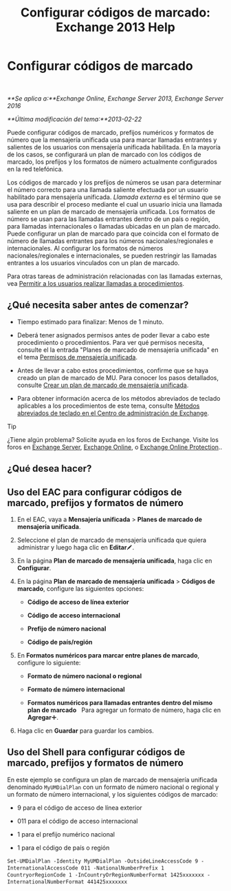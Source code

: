 ﻿---
title: 'Configurar códigos de marcado: Exchange 2013 Help'
TOCTitle: Configurar códigos de marcado
ms:assetid: e5b5efee-b734-4f70-8357-11be07b23bd0
ms:mtpsurl: https://technet.microsoft.com/es-es/library/Bb124992(v=EXCHG.150)
ms:contentKeyID: 51406566
ms.date: 05/22/2018
mtps_version: v=EXCHG.150
ms.translationtype: MT
---

# Configurar códigos de marcado

 

_**Se aplica a:**Exchange Online, Exchange Server 2013, Exchange Server 2016_

_**Última modificación del tema:**2013-02-22_

Puede configurar códigos de marcado, prefijos numéricos y formatos de número que la mensajería unificada usa para marcar llamadas entrantes y salientes de los usuarios con mensajería unificada habilitada. En la mayoría de los casos, se configurará un plan de marcado con los códigos de marcado, los prefijos y los formatos de número actualmente configurados en la red telefónica.

Los códigos de marcado y los prefijos de números se usan para determinar el número correcto para una llamada saliente efectuada por un usuario habilitado para mensajería unificada. *Llamada externa* es el término que se usa para describir el proceso mediante el cual un usuario inicia una llamada saliente en un plan de marcado de mensajería unificada. Los formatos de número se usan para las llamadas entrantes dentro de un país o región, para llamadas internacionales o llamadas ubicadas en un plan de marcado. Puede configurar un plan de marcado para que coincida con el formato de número de llamadas entrantes para los números nacionales/regionales e internacionales. Al configurar los formatos de números nacionales/regionales e internacionales, se pueden restringir las llamadas entrantes a los usuarios vinculados con un plan de marcado.

Para otras tareas de administración relacionadas con las llamadas externas, vea [Permitir a los usuarios realizar llamadas a procedimientos](allowing-users-to-make-calls-procedures-exchange-2013-help.md).

## ¿Qué necesita saber antes de comenzar?

  - Tiempo estimado para finalizar: Menos de 1 minuto.

  - Deberá tener asignados permisos antes de poder llevar a cabo este procedimiento o procedimientos. Para ver qué permisos necesita, consulte el la entrada "Planes de marcado de mensajería unificada" en el tema [Permisos de mensajería unificada](unified-messaging-permissions-exchange-2013-help.md).

  - Antes de llevar a cabo estos procedimientos, confirme que se haya creado un plan de marcado de MU. Para conocer los pasos detallados, consulte [Crear un plan de marcado de mensajería unificada](create-a-um-dial-plan-exchange-2013-help.md).

  - Para obtener información acerca de los métodos abreviados de teclado aplicables a los procedimientos de este tema, consulte [Métodos abreviados de teclado en el Centro de administración de Exchange](keyboard-shortcuts-in-the-exchange-admin-center-exchange-online-protection-help.md).


> [!TIP]
> ¿Tiene algún problema? Solicite ayuda en los foros de Exchange. Visite los foros en <A href="https://go.microsoft.com/fwlink/p/?linkid=60612">Exchange Server</A>, <A href="https://go.microsoft.com/fwlink/p/?linkid=267542">Exchange Online</A>, o <A href="https://go.microsoft.com/fwlink/p/?linkid=285351">Exchange Online Protection</A>..



## ¿Qué desea hacer?

## Uso del EAC para configurar códigos de marcado, prefijos y formatos de número

1.  En el EAC, vaya a **Mensajería unificada** \> **Planes de marcado de mensajería unificada**.

2.  Seleccione el plan de marcado de mensajería unificada que quiera administrar y luego haga clic en **Editar**![Icono Editar](images/Bb124582.6f53ccb2-1f13-4c02-bea0-30690e6ea71d(EXCHG.150).gif "Icono Editar").

3.  En la página **Plan de marcado de mensajería unificada**, haga clic en **Configurar**.

4.  En la página **Plan de marcado de mensajería unificada** \> **Códigos de marcado**, configure las siguientes opciones:
    
      - **Código de acceso de línea exterior**
    
      - **Código de acceso internacional**
    
      - **Prefijo de número nacional**
    
      - **Código de país/región**

5.  En **Formatos numéricos para marcar entre planes de marcado**, configure lo siguiente:
    
      - **Formato de número nacional o regional**
    
      - **Formato de número internacional**
    
      - **Formatos numéricos para llamadas entrantes dentro del mismo plan de marcado**   Para agregar un formato de número, haga clic en **Agregar**![Agregar icono](images/JJ218640.c1e75329-d6d7-4073-a27d-498590bbb558(EXCHG.150).gif "Agregar icono").

6.  Haga clic en **Guardar** para guardar los cambios.

## Uso del Shell para configurar códigos de marcado, prefijos y formatos de número

En este ejemplo se configura un plan de marcado de mensajería unificada denominado `MyUMDialPlan` con un formato de número nacional o regional y un formato de número internacional, y los siguientes códigos de marcado:

  - 9 para el código de acceso de línea exterior

  - 011 para el código de acceso internacional

  - 1 para el prefijo numérico nacional

  - 1 para el código de país o región

<!-- end list -->

    Set-UMDialPlan -Identity MyUMDialPlan -OutsideLineAccessCode 9 -InternationalAccessCode 011 -NationalNumberPrefix 1 CountryorRegionCode 1 -InCountryOrRegionNumberFormat 1425xxxxxxx -InternationalNumberFormat 441425xxxxxxx

